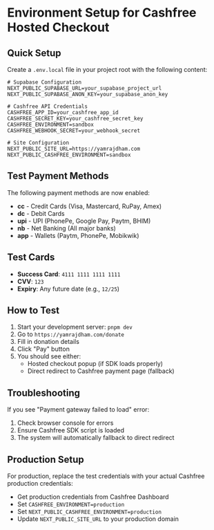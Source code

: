 # Environment Setup for Cashfree Hosted Checkout

## Quick Setup

Create a `.env.local` file in your project root with the following content:

```env
# Supabase Configuration
NEXT_PUBLIC_SUPABASE_URL=your_supabase_project_url
NEXT_PUBLIC_SUPABASE_ANON_KEY=your_supabase_anon_key

# Cashfree API Credentials
CASHFREE_APP_ID=your_cashfree_app_id
CASHFREE_SECRET_KEY=your_cashfree_secret_key
CASHFREE_ENVIRONMENT=sandbox
CASHFREE_WEBHOOK_SECRET=your_webhook_secret

# Site Configuration
NEXT_PUBLIC_SITE_URL=https://yamrajdham.com
NEXT_PUBLIC_CASHFREE_ENVIRONMENT=sandbox
```

## Test Payment Methods

The following payment methods are now enabled:
- **cc** - Credit Cards (Visa, Mastercard, RuPay, Amex)
- **dc** - Debit Cards
- **upi** - UPI (PhonePe, Google Pay, Paytm, BHIM)
- **nb** - Net Banking (All major banks)
- **app** - Wallets (Paytm, PhonePe, Mobikwik)

## Test Cards

- **Success Card**: `4111 1111 1111 1111`
- **CVV**: `123`
- **Expiry**: Any future date (e.g., `12/25`)

## How to Test

1. Start your development server: `pnpm dev`
2. Go to `https://yamrajdham.com/donate`
3. Fill in donation details
4. Click "Pay" button
5. You should see either:
   - Hosted checkout popup (if SDK loads properly)
   - Direct redirect to Cashfree payment page (fallback)

## Troubleshooting

If you see "Payment gateway failed to load" error:
1. Check browser console for errors
2. Ensure Cashfree SDK script is loaded
3. The system will automatically fallback to direct redirect

## Production Setup

For production, replace the test credentials with your actual Cashfree production credentials:
- Get production credentials from Cashfree Dashboard
- Set `CASHFREE_ENVIRONMENT=production`
- Set `NEXT_PUBLIC_CASHFREE_ENVIRONMENT=production`
- Update `NEXT_PUBLIC_SITE_URL` to your production domain
